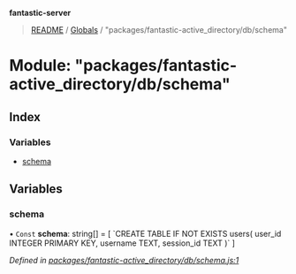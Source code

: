 **fantastic-server**

> [README](../README.md) / [Globals](../globals.md) / "packages/fantastic-active_directory/db/schema"

# Module: "packages/fantastic-active_directory/db/schema"

## Index

### Variables

* [schema](_packages_fantastic_active_directory_db_schema_.md#schema)

## Variables

### schema

• `Const` **schema**: string[] = [ \`CREATE TABLE IF NOT EXISTS users( user\_id INTEGER PRIMARY KEY, username TEXT, session\_id TEXT )\` ]

*Defined in [packages/fantastic-active_directory/db/schema.js:1](https://github.com/besimorhino/project-fantastic/blob/a9b4b41/packages/fantastic-active_directory/db/schema.js#L1)*
